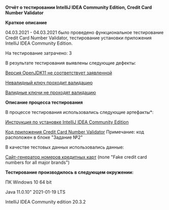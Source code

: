 **Отчёт о тестировании IntelliJ IDEA Community Edition, Credit Card Number Validator**

**Краткое описание**

04.03.2021 - 04.03.2021 было проведено функциональное тестирование Credit Card Number Validator, тестирование установки приложения IntelliJ IDEA Community Edition.

На тестирование затрачено: 3

В результате тестирования выявлены следующие дефекты:

[Версия OpenJDK11 не соответствует заявленной](https://github.com/eilinwis/java_1.1/issues/1)

[Невалидный ключ проходит валидацию](https://github.com/eilinwis/java_1.1/issues/3#issue-822010170)

[Валидные ключи не проходят валидацию](https://github.com/eilinwis/java_1.1/issues/2#issue-822006391)


**Описание процесса тестирования**

В процессе тестирования использовались следующие артефакты*:

[Инструкция по установке IntelliJ IDEA Community Edition](https://github.com/netology-code/javaqa-homeworks/blob/master/intro/idea.md)

[Код приложения Credit Card Number Validator](https://github.com/netology-code/javaqa-homeworks/tree/master/intro) 
Примечание: код расположен в блоке "Задание №2"



В качестве тестовых данных использовались данные:

[Сайт-генератор номеров кредитных карт](https://www.freeformatter.com/credit-card-number-generator-validator.html) 
(поле "Fake credit card numbers for all major brands")


**Тестирование производилось в следующем окружении:**

ПК Windows 10 64 bit

Java 11.0.10" 2021-01-19 LTS

IntelliJ IDEA Community edition 20.3.2